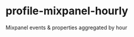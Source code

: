 profile-mixpanel-hourly
=======================

Mixpanel events &amp; properties aggregated by hour